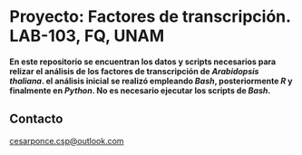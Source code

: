# Proyecto: Factores de transcripción. LAB-103, FQ, UNAM
#### En este repositorio se encuentran los datos y scripts necesarios para relizar el análisis de los factores de transcripción de _Arabidopsis thaliana_. el análisis inicial se realizó empleando *Bash*, posteriormente *R* y finalmente en *Python*. No es necesario ejecutar los scripts de *Bash*. 

## Contacto
cesarponce.csp@outlook.com

